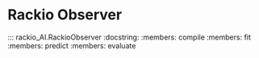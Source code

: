 # Rackio Observer

::: rackio_AI.RackioObserver
    :docstring:
    :members: compile
    :members: fit
    :members: predict
    :members: evaluate